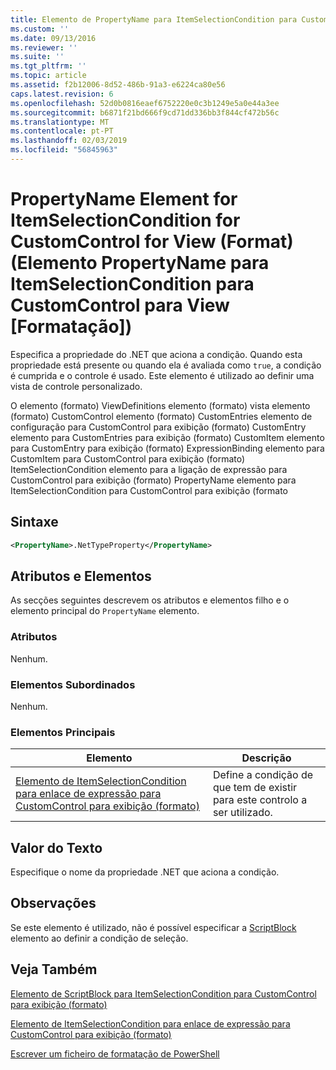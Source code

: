 ```yaml
---
title: Elemento de PropertyName para ItemSelectionCondition para CustomControl para exibição (formato) | Documentos da Microsoft
ms.custom: ''
ms.date: 09/13/2016
ms.reviewer: ''
ms.suite: ''
ms.tgt_pltfrm: ''
ms.topic: article
ms.assetid: f2b12006-8d52-486b-91a3-e6224ca80e56
caps.latest.revision: 6
ms.openlocfilehash: 52d0b0816eaef6752220e0c3b1249e5a0e44a3ee
ms.sourcegitcommit: b6871f21bd666f9cd71dd336bb3f844cf472b56c
ms.translationtype: MT
ms.contentlocale: pt-PT
ms.lasthandoff: 02/03/2019
ms.locfileid: "56845963"
---
```

# <a name="propertyname-element-for-itemselectioncondition-for-customcontrol-for-view-format"></a>PropertyName Element for ItemSelectionCondition for CustomControl for View (Format) (Elemento PropertyName para ItemSelectionCondition para CustomControl para View [Formatação])

Especifica a propriedade do .NET que aciona a condição. Quando esta propriedade está presente ou quando ela é avaliada como `true`, a condição é cumprida e o controle é usado. Este elemento é utilizado ao definir uma vista de controle personalizado.

O elemento (formato) ViewDefinitions elemento (formato) vista elemento (formato) CustomControl elemento (formato) CustomEntries elemento de configuração para CustomControl para exibição (formato) CustomEntry elemento para CustomEntries para exibição (formato) CustomItem elemento para CustomEntry para exibição (formato) ExpressionBinding elemento para CustomItem para CustomControl para exibição (formato) ItemSelectionCondition elemento para a ligação de expressão para CustomControl para exibição (formato) PropertyName elemento para ItemSelectionCondition para CustomControl para exibição (formato

## <a name="syntax"></a>Sintaxe

```xml
<PropertyName>.NetTypeProperty</PropertyName>
```

## <a name="attributes-and-elements"></a>Atributos e Elementos

As secções seguintes descrevem os atributos e elementos filho e o elemento principal do `PropertyName` elemento.

### <a name="attributes"></a>Atributos

Nenhum.

### <a name="child-elements"></a>Elementos Subordinados

Nenhum.

### <a name="parent-elements"></a>Elementos Principais

|Elemento|Descrição|
|-------------|-----------------|
|[Elemento de ItemSelectionCondition para enlace de expressão para CustomControl para exibição (formato)](./itemselectioncondition-element-for-expressionbinding-for-customcontrol-format.md)|Define a condição de que tem de existir para este controlo a ser utilizado.|

## <a name="text-value"></a>Valor do Texto

Especifique o nome da propriedade .NET que aciona a condição.

## <a name="remarks"></a>Observações

Se este elemento é utilizado, não é possível especificar a [ScriptBlock](./scriptblock-element-for-itemselectioncondition-for-customcontrol-for-view-format.md) elemento ao definir a condição de seleção.

## <a name="see-also"></a>Veja Também

[Elemento de ScriptBlock para ItemSelectionCondition para CustomControl para exibição (formato)](./scriptblock-element-for-itemselectioncondition-for-customcontrol-for-view-format.md)

[Elemento de ItemSelectionCondition para enlace de expressão para CustomControl para exibição (formato)](./itemselectioncondition-element-for-expressionbinding-for-customcontrol-format.md)

[Escrever um ficheiro de formatação de PowerShell](./writing-a-powershell-formatting-file.md)
